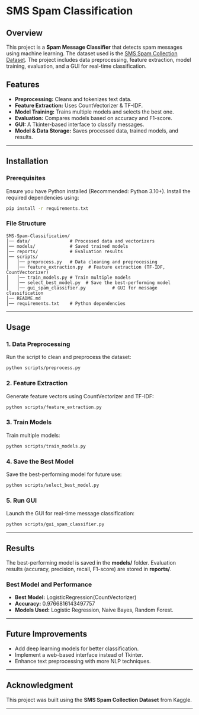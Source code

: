 # SMS Spam Classification

## Overview
This project is a **Spam Message Classifier** that detects spam messages using machine learning. The dataset used is the [SMS Spam Collection Dataset](https://www.kaggle.com/datasets/uciml/sms-spam-collection-dataset). The project includes data preprocessing, feature extraction, model training, evaluation, and a GUI for real-time classification.

## Features
- **Preprocessing:** Cleans and tokenizes text data.
- **Feature Extraction:** Uses CountVectorizer & TF-IDF.
- **Model Training:** Trains multiple models and selects the best one.
- **Evaluation:** Compares models based on accuracy and F1-score.
- **GUI:** A Tkinter-based interface to classify messages.
- **Model & Data Storage:** Saves processed data, trained models, and results.

---

## Installation

### Prerequisites
Ensure you have Python installed (Recommended: Python 3.10+). Install the required dependencies using:

```bash
pip install -r requirements.txt
```

### File Structure
```
SMS-Spam-Classification/
│── data/               # Processed data and vectorizers
│── models/             # Saved trained models
│── reports/            # Evaluation results
│── scripts/
│   │── preprocess.py   # Data cleaning and preprocessing
│   │── feature_extraction.py  # Feature extraction (TF-IDF, CountVectorizer)
│   │── train_models.py # Train multiple models
│   │── select_best_model.py  # Save the best-performing model
│   │── gui_spam_classifier.py          # GUI for message classification
│── README.md
│── requirements.txt    # Python dependencies
```

---

## Usage

### 1. Data Preprocessing
Run the script to clean and preprocess the dataset:
```bash
python scripts/preprocess.py
```

### 2. Feature Extraction
Generate feature vectors using CountVectorizer and TF-IDF:
```bash
python scripts/feature_extraction.py
```

### 3. Train Models
Train multiple models:
```bash
python scripts/train_models.py
```

### 4. Save the Best Model
Save the best-performing model for future use:
```bash
python scripts/select_best_model.py
```

### 5. Run GUI
Launch the GUI for real-time message classification:
```bash
python scripts/gui_spam_classifier.py
```

---

## Results
The best-performing model is saved in the **models/** folder. Evaluation results (accuracy, precision, recall, F1-score) are stored in **reports/**.

### Best Model and Performance
- **Best Model:** LogisticRegression(CountVectorizer)
- **Accuracy:** 0.9766816143497757
- **Models Used:** Logistic Regression, Naive Bayes, Random Forest.

---

## Future Improvements
- Add deep learning models for better classification.
- Implement a web-based interface instead of Tkinter.
- Enhance text preprocessing with more NLP techniques.

---

## Acknowledgment
This project was built using the **SMS Spam Collection Dataset** from Kaggle.

---

